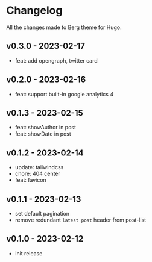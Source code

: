 # Changelog

All the changes made to Berg theme for Hugo.
 
## v0.3.0 - 2023-02-17

- feat: add opengraph, twitter card

## v0.2.0 - 2023-02-16

- feat: support built-in google analytics 4

## v0.1.3 - 2023-02-15

- feat: showAuthor in post
- feat: showDate in post

## v0.1.2 - 2023-02-14

- update: tailwindcss
- chore: 404 center
- feat: favicon

## v0.1.1 - 2023-02-13

- set default pagination
- remove redundant `latest post` header from post-list

## v0.1.0 - 2023-02-12

- init release
